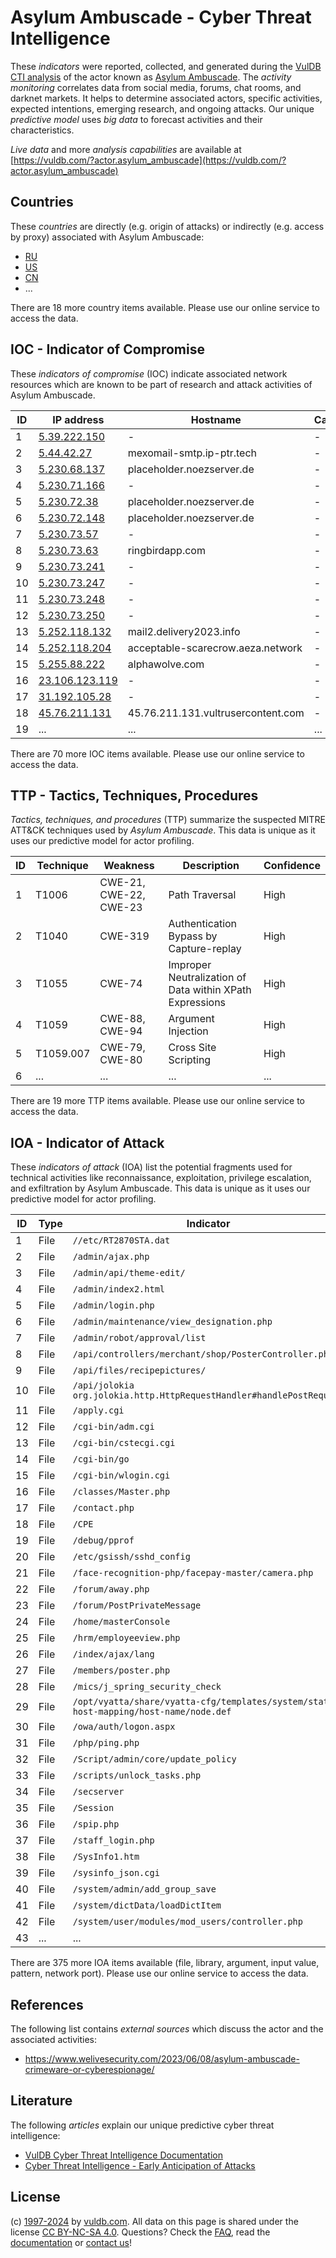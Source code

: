 # Asylum Ambuscade - Cyber Threat Intelligence

These _indicators_ were reported, collected, and generated during the [VulDB CTI analysis](https://vuldb.com/?kb.cti) of the actor known as [Asylum Ambuscade](https://vuldb.com/?actor.asylum_ambuscade). The _activity monitoring_ correlates data from social media, forums, chat rooms, and darknet markets. It helps to determine associated actors, specific activities, expected intentions, emerging research, and ongoing attacks. Our unique _predictive model_ uses _big data_ to forecast activities and their characteristics.

_Live data_ and more _analysis capabilities_ are available at [https://vuldb.com/?actor.asylum_ambuscade](https://vuldb.com/?actor.asylum_ambuscade)

## Countries

These _countries_ are directly (e.g. origin of attacks) or indirectly (e.g. access by proxy) associated with Asylum Ambuscade:

* [RU](https://vuldb.com/?country.ru)
* [US](https://vuldb.com/?country.us)
* [CN](https://vuldb.com/?country.cn)
* ...

There are 18 more country items available. Please use our online service to access the data.

## IOC - Indicator of Compromise

These _indicators of compromise_ (IOC) indicate associated network resources which are known to be part of research and attack activities of Asylum Ambuscade.

ID | IP address | Hostname | Campaign | Confidence
-- | ---------- | -------- | -------- | ----------
1 | [5.39.222.150](https://vuldb.com/?ip.5.39.222.150) | - | - | High
2 | [5.44.42.27](https://vuldb.com/?ip.5.44.42.27) | mexomail-smtp.ip-ptr.tech | - | High
3 | [5.230.68.137](https://vuldb.com/?ip.5.230.68.137) | placeholder.noezserver.de | - | High
4 | [5.230.71.166](https://vuldb.com/?ip.5.230.71.166) | - | - | High
5 | [5.230.72.38](https://vuldb.com/?ip.5.230.72.38) | placeholder.noezserver.de | - | High
6 | [5.230.72.148](https://vuldb.com/?ip.5.230.72.148) | placeholder.noezserver.de | - | High
7 | [5.230.73.57](https://vuldb.com/?ip.5.230.73.57) | - | - | High
8 | [5.230.73.63](https://vuldb.com/?ip.5.230.73.63) | ringbirdapp.com | - | High
9 | [5.230.73.241](https://vuldb.com/?ip.5.230.73.241) | - | - | High
10 | [5.230.73.247](https://vuldb.com/?ip.5.230.73.247) | - | - | High
11 | [5.230.73.248](https://vuldb.com/?ip.5.230.73.248) | - | - | High
12 | [5.230.73.250](https://vuldb.com/?ip.5.230.73.250) | - | - | High
13 | [5.252.118.132](https://vuldb.com/?ip.5.252.118.132) | mail2.delivery2023.info | - | High
14 | [5.252.118.204](https://vuldb.com/?ip.5.252.118.204) | acceptable-scarecrow.aeza.network | - | High
15 | [5.255.88.222](https://vuldb.com/?ip.5.255.88.222) | alphawolve.com | - | High
16 | [23.106.123.119](https://vuldb.com/?ip.23.106.123.119) | - | - | High
17 | [31.192.105.28](https://vuldb.com/?ip.31.192.105.28) | - | - | High
18 | [45.76.211.131](https://vuldb.com/?ip.45.76.211.131) | 45.76.211.131.vultrusercontent.com | - | Medium
19 | ... | ... | ... | ...

There are 70 more IOC items available. Please use our online service to access the data.

## TTP - Tactics, Techniques, Procedures

_Tactics, techniques, and procedures_ (TTP) summarize the suspected MITRE ATT&CK techniques used by _Asylum Ambuscade_. This data is unique as it uses our predictive model for actor profiling.

ID | Technique | Weakness | Description | Confidence
-- | --------- | -------- | ----------- | ----------
1 | T1006 | CWE-21, CWE-22, CWE-23 | Path Traversal | High
2 | T1040 | CWE-319 | Authentication Bypass by Capture-replay | High
3 | T1055 | CWE-74 | Improper Neutralization of Data within XPath Expressions | High
4 | T1059 | CWE-88, CWE-94 | Argument Injection | High
5 | T1059.007 | CWE-79, CWE-80 | Cross Site Scripting | High
6 | ... | ... | ... | ...

There are 19 more TTP items available. Please use our online service to access the data.

## IOA - Indicator of Attack

These _indicators of attack_ (IOA) list the potential fragments used for technical activities like reconnaissance, exploitation, privilege escalation, and exfiltration by Asylum Ambuscade. This data is unique as it uses our predictive model for actor profiling.

ID | Type | Indicator | Confidence
-- | ---- | --------- | ----------
1 | File | `//etc/RT2870STA.dat` | High
2 | File | `/admin/ajax.php` | High
3 | File | `/admin/api/theme-edit/` | High
4 | File | `/admin/index2.html` | High
5 | File | `/admin/login.php` | High
6 | File | `/admin/maintenance/view_designation.php` | High
7 | File | `/admin/robot/approval/list` | High
8 | File | `/api/controllers/merchant/shop/PosterController.php` | High
9 | File | `/api/files/recipepictures/` | High
10 | File | `/api/jolokia org.jolokia.http.HttpRequestHandler#handlePostRequest` | High
11 | File | `/apply.cgi` | Medium
12 | File | `/cgi-bin/adm.cgi` | High
13 | File | `/cgi-bin/cstecgi.cgi` | High
14 | File | `/cgi-bin/go` | Medium
15 | File | `/cgi-bin/wlogin.cgi` | High
16 | File | `/classes/Master.php` | High
17 | File | `/contact.php` | Medium
18 | File | `/CPE` | Low
19 | File | `/debug/pprof` | Medium
20 | File | `/etc/gsissh/sshd_config` | High
21 | File | `/face-recognition-php/facepay-master/camera.php` | High
22 | File | `/forum/away.php` | High
23 | File | `/forum/PostPrivateMessage` | High
24 | File | `/home/masterConsole` | High
25 | File | `/hrm/employeeview.php` | High
26 | File | `/index/ajax/lang` | High
27 | File | `/members/poster.php` | High
28 | File | `/mics/j_spring_security_check` | High
29 | File | `/opt/vyatta/share/vyatta-cfg/templates/system/static-host-mapping/host-name/node.def` | High
30 | File | `/owa/auth/logon.aspx` | High
31 | File | `/php/ping.php` | High
32 | File | `/Script/admin/core/update_policy` | High
33 | File | `/scripts/unlock_tasks.php` | High
34 | File | `/secserver` | Medium
35 | File | `/Session` | Medium
36 | File | `/spip.php` | Medium
37 | File | `/staff_login.php` | High
38 | File | `/SysInfo1.htm` | High
39 | File | `/sysinfo_json.cgi` | High
40 | File | `/system/admin/add_group_save` | High
41 | File | `/system/dictData/loadDictItem` | High
42 | File | `/system/user/modules/mod_users/controller.php` | High
43 | ... | ... | ...

There are 375 more IOA items available (file, library, argument, input value, pattern, network port). Please use our online service to access the data.

## References

The following list contains _external sources_ which discuss the actor and the associated activities:

* https://www.welivesecurity.com/2023/06/08/asylum-ambuscade-crimeware-or-cyberespionage/

## Literature

The following _articles_ explain our unique predictive cyber threat intelligence:

* [VulDB Cyber Threat Intelligence Documentation](https://vuldb.com/?kb.cti)
* [Cyber Threat Intelligence - Early Anticipation of Attacks](https://www.scip.ch/en/?labs.20201022)

## License

(c) [1997-2024](https://vuldb.com/?kb.changelog) by [vuldb.com](https://vuldb.com/?kb.about). All data on this page is shared under the license [CC BY-NC-SA 4.0](https://creativecommons.org/licenses/by-nc-sa/4.0/). Questions? Check the [FAQ](https://vuldb.com/?kb.faq), read the [documentation](https://vuldb.com/?kb) or [contact us](https://vuldb.com/?contact)!
